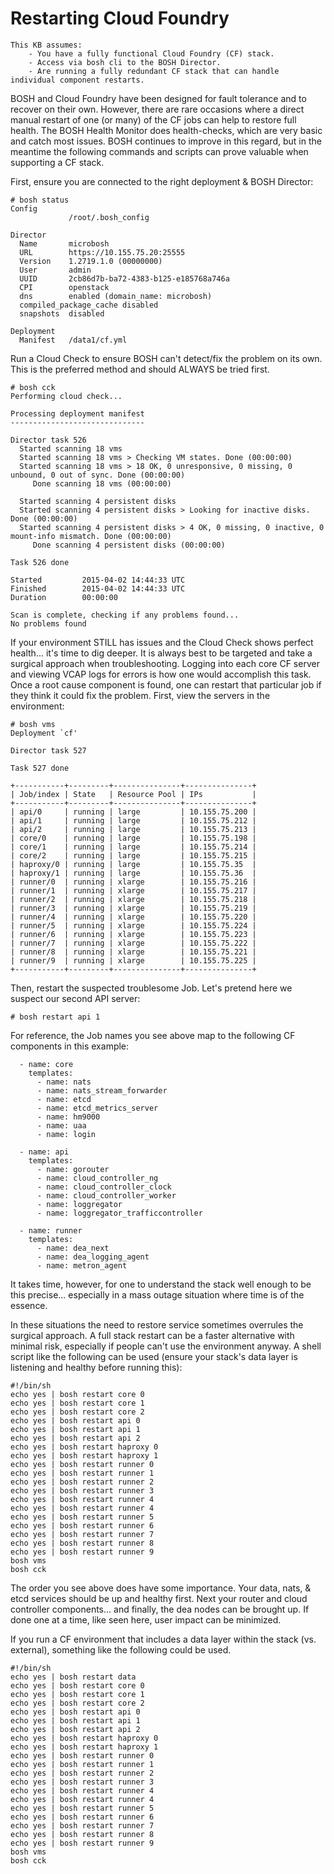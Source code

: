 # Restarting Cloud Foundry
    This KB assumes:
        - You have a fully functional Cloud Foundry (CF) stack.
        - Access via bosh cli to the BOSH Director.
        - Are running a fully redundant CF stack that can handle individual component restarts.

BOSH and Cloud Foundry have been designed for fault tolerance and to recover on their own.  However, there are rare occasions where a direct manual restart of one (or many) of the CF jobs can help to restore full health. The BOSH Health Monitor does health-checks, which are very basic and catch most issues.  BOSH continues to improve in this regard, but in the meantime the following commands and scripts can prove valuable when supporting a CF stack. 

First, ensure you are connected to the right deployment & BOSH Director:
```shell
# bosh status
Config
             /root/.bosh_config

Director
  Name       microbosh
  URL        https://10.155.75.20:25555
  Version    1.2719.1.0 (00000000)
  User       admin
  UUID       2cb86d7b-ba72-4383-b125-e185768a746a
  CPI        openstack
  dns        enabled (domain_name: microbosh)
  compiled_package_cache disabled
  snapshots  disabled

Deployment
  Manifest   /data1/cf.yml
```


Run a Cloud Check to ensure BOSH can't detect/fix the problem on its own.  This is the preferred method and should ALWAYS be tried first.
```shell
# bosh cck
Performing cloud check...

Processing deployment manifest
------------------------------

Director task 526
  Started scanning 18 vms
  Started scanning 18 vms > Checking VM states. Done (00:00:00)
  Started scanning 18 vms > 18 OK, 0 unresponsive, 0 missing, 0 unbound, 0 out of sync. Done (00:00:00)
     Done scanning 18 vms (00:00:00)

  Started scanning 4 persistent disks
  Started scanning 4 persistent disks > Looking for inactive disks. Done (00:00:00)
  Started scanning 4 persistent disks > 4 OK, 0 missing, 0 inactive, 0 mount-info mismatch. Done (00:00:00)
     Done scanning 4 persistent disks (00:00:00)

Task 526 done

Started         2015-04-02 14:44:33 UTC
Finished        2015-04-02 14:44:33 UTC
Duration        00:00:00

Scan is complete, checking if any problems found...
No problems found
```
If your environment STILL has issues and the Cloud Check shows perfect health... it's time to dig deeper.  It is always best to be targeted and take a surgical approach when troubleshooting.  Logging into each core CF server and viewing VCAP logs for errors is how one would accomplish this task.  Once a root cause component is found, one can restart that particular job if they think it could fix the problem.
First, view the servers in the environment:
```shell
# bosh vms
Deployment `cf'

Director task 527

Task 527 done

+-----------+---------+---------------+---------------+
| Job/index | State   | Resource Pool | IPs           |
+-----------+---------+---------------+---------------+
| api/0     | running | large         | 10.155.75.200 |
| api/1     | running | large         | 10.155.75.212 |
| api/2     | running | large         | 10.155.75.213 |
| core/0    | running | large         | 10.155.75.198 |
| core/1    | running | large         | 10.155.75.214 |
| core/2    | running | large         | 10.155.75.215 |
| haproxy/0 | running | large         | 10.155.75.35  |
| haproxy/1 | running | large         | 10.155.75.36  |
| runner/0  | running | xlarge        | 10.155.75.216 |
| runner/1  | running | xlarge        | 10.155.75.217 |
| runner/2  | running | xlarge        | 10.155.75.218 |
| runner/3  | running | xlarge        | 10.155.75.219 |
| runner/4  | running | xlarge        | 10.155.75.220 |
| runner/5  | running | xlarge        | 10.155.75.224 |
| runner/6  | running | xlarge        | 10.155.75.223 |
| runner/7  | running | xlarge        | 10.155.75.222 |
| runner/8  | running | xlarge        | 10.155.75.221 |
| runner/9  | running | xlarge        | 10.155.75.225 |
+-----------+---------+---------------+---------------+
```
Then, restart the suspected troublesome Job.  Let's pretend here we suspect our second API server:
```shell
# bosh restart api 1
```
For reference, the Job names you see above map to the following CF components in this example:
```shell
  - name: core
    templates:
      - name: nats
      - name: nats_stream_forwarder
      - name: etcd
      - name: etcd_metrics_server
      - name: hm9000
      - name: uaa
      - name: login

  - name: api
    templates:
      - name: gorouter
      - name: cloud_controller_ng
      - name: cloud_controller_clock
      - name: cloud_controller_worker
      - name: loggregator
      - name: loggregator_trafficcontroller

  - name: runner
    templates:
      - name: dea_next
      - name: dea_logging_agent
      - name: metron_agent
```
It takes time, however, for one to understand the stack well enough to be this precise... especially in a mass outage situation where time is of the essence.

In these situations the need to restore service sometimes overrules the surgical approach. A full stack restart can be a faster alternative with minimal risk, especially if people can't use the environment anyway.  A shell script like the following can be used (ensure your stack's data layer is listening and healthy before running this):
```shell
#!/bin/sh
echo yes | bosh restart core 0
echo yes | bosh restart core 1
echo yes | bosh restart core 2
echo yes | bosh restart api 0
echo yes | bosh restart api 1
echo yes | bosh restart api 2
echo yes | bosh restart haproxy 0
echo yes | bosh restart haproxy 1
echo yes | bosh restart runner 0
echo yes | bosh restart runner 1
echo yes | bosh restart runner 2
echo yes | bosh restart runner 3
echo yes | bosh restart runner 4
echo yes | bosh restart runner 4
echo yes | bosh restart runner 5
echo yes | bosh restart runner 6
echo yes | bosh restart runner 7
echo yes | bosh restart runner 8
echo yes | bosh restart runner 9
bosh vms
bosh cck
```
The order you see above does have some importance.  Your data, nats, & etcd services should be up and healthy first.  Next your router and cloud controller components... and finally, the dea nodes can be brought up.  If done one at a time, like seen here, user impact can be minimized.

If you run a CF environment that includes a data layer within the stack (vs. external), something like the following could be used.
```shell
#!/bin/sh
echo yes | bosh restart data
echo yes | bosh restart core 0
echo yes | bosh restart core 1
echo yes | bosh restart core 2
echo yes | bosh restart api 0
echo yes | bosh restart api 1
echo yes | bosh restart api 2
echo yes | bosh restart haproxy 0
echo yes | bosh restart haproxy 1
echo yes | bosh restart runner 0
echo yes | bosh restart runner 1
echo yes | bosh restart runner 2
echo yes | bosh restart runner 3
echo yes | bosh restart runner 4
echo yes | bosh restart runner 4
echo yes | bosh restart runner 5
echo yes | bosh restart runner 6
echo yes | bosh restart runner 7
echo yes | bosh restart runner 8
echo yes | bosh restart runner 9
bosh vms
bosh cck
```
